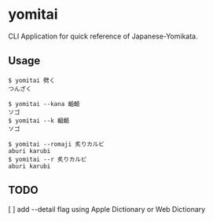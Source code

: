 # yomitai
CLI Application for quick reference of Japanese-Yomikata.

## Usage
<pre>
<code>$ yomitai 劈く 
つんざく
</code></pre>

<pre>
<code>$ yomitai --kana 齟齬
ソゴ
$ yomitai --k 齟齬
ソゴ
</code></pre>

<pre>
<code>$ yomitai --romaji 炙りカルビ
aburi karubi
$ yomitai --r 炙りカルビ
aburi karubi
</code></pre>

## TODO
[ ] add --detail flag using Apple Dictionary or Web Dictionary
